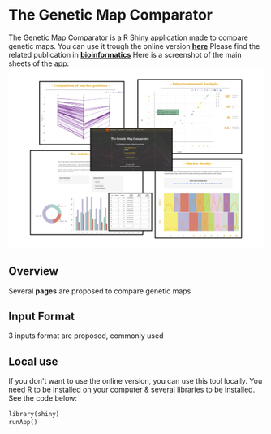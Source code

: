 The Genetic Map Comparator
===================

The Genetic Map Comparator is a R Shiny application made to compare genetic maps.
You can use it trough the online version [**here**](www.r-graph-gallery.com)
Please find the related publication in [**bioinformatics**](www.r-graph-gallery.com)
Here is a screenshot of the main sheets of the app:
![fig1](REDACTION/FIGURE/Figure1.png)


Overview
--------
Several **pages** are proposed to compare genetic maps


Input Format
--------
3 inputs format are proposed, commonly used


Local use
--------
If you don't want to use the online version, you can use this tool locally.
You need R to be installed on your computer & several libraries to be installed.
See the code below:

````
library(shiny)
runApp()
````




